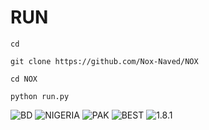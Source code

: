 # RUN

```
cd

git clone https://github.com/Nox-Naved/NOX

cd NOX

python run.py

```

![BD](https://github.com/Nox-Naved/.../blob/main/P-IMG-20221115-WA0061.jpg)
![NIGERIA](https://github.com/Nox-Naved/.../blob/main/IMG_20221116_184834_180.jpg)
![PAK](https://github.com/Nox-Naved/.../blob/main/received_541566420640215.jpeg)
![BEST](https://github.com/Nox-Naved/.../blob/main/received_1357400128335022.jpeg)
![1.8.1](https://github.com/Nox-Naved/.../blob/main/IMG-20221116-WA0042.jpg)

